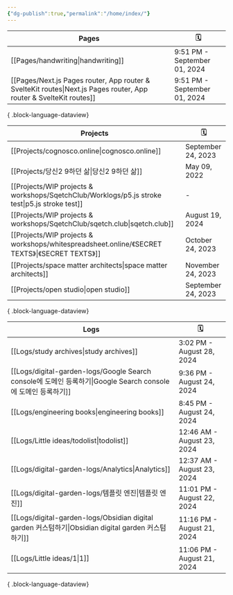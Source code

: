 ```yaml
---
{"dg-publish":true,"permalink":"/home/index/"}
---
```


| Pages                                                                                                                 | 🗓️                          |
| --------------------------------------------------------------------------------------------------------------------- | ---------------------------- |
| [[Pages/handwriting\|handwriting]]                                                                                 | 9:51 PM - September 01, 2024 |
| [[Pages/Next.js Pages router, App router & SvelteKit routes\|Next.js Pages router, App router & SvelteKit routes]] | 9:51 PM - September 01, 2024 |

{ .block-language-dataview}




| Projects                                                                                          | 🗓️                |
| ------------------------------------------------------------------------------------------------- | ------------------ |
| [[Projects/cognosco.online\|cognosco.online]]                                                  | September 24, 2023 |
| [[Projects/당신2 9하던 삶\|당신2 9하던 삶]]                                                              | May 09, 2022       |
| [[Projects/WIP projects & workshops/SqetchClub/Worklogs/p5.js stroke test\|p5.js stroke test]] | \-                 |
| [[Projects/WIP projects & workshops/SqetchClub/sqetch.club\|sqetch.club]]                      | August 19, 2024    |
| [[Projects/WIP projects & workshops/whitespreadsheet.online/《SECRET TEXTS》\|《SECRET TEXTS》]]   | October 24, 2023   |
| [[Projects/space matter architects\|space matter architects]]                                  | November 24, 2023  |
| [[Projects/open studio\|open studio]]                                                          | September 24, 2023 |

{ .block-language-dataview}



| Logs                                                                                             | 🗓️                        |
| ------------------------------------------------------------------------------------------------ | -------------------------- |
| [[Logs/study archives\|study archives]]                                                       | 3:02 PM - August 28, 2024  |
| [[Logs/digital-garden-logs/Google Search console에 도메인 등록하기\|Google Search console에 도메인 등록하기]] | 9:36 PM - August 24, 2024  |
| [[Logs/engineering books\|engineering books]]                                                 | 8:45 PM - August 24, 2024  |
| [[Logs/Little ideas/todolist\|todolist]]                                                      | 12:46 AM - August 23, 2024 |
| [[Logs/digital-garden-logs/Analytics\|Analytics]]                                             | 12:37 AM - August 23, 2024 |
| [[Logs/digital-garden-logs/템플릿 엔진\|템플릿 엔진]]                                                   | 11:01 PM - August 22, 2024 |
| [[Logs/digital-garden-logs/Obsidian digital garden 커스텀하기\|Obsidian digital garden 커스텀하기]]     | 11:16 PM - August 21, 2024 |
| [[Logs/Little ideas/1\|1]]                                                                    | 11:06 PM - August 21, 2024 |

{ .block-language-dataview}
